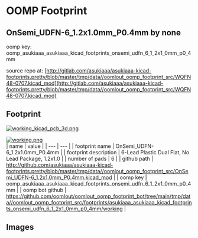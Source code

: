 # OOMP Footprint  
## OnSemi_UDFN-6_1.2x1.0mm_P0.4mm  by none  
  
oomp key: oomp_asukiaaa_asukiaaa_kicad_footprints_onsemi_udfn_6_1_2x1_0mm_p0_4mm  
  
source repo at: [http://gitlab.com/asukiaaa/asukiaaa-kicad-footprints.pretty/blob/master/tmp/data//oomlout_oomp_footprint_src/WQFN48-0707.kicad_mod](http://gitlab.com/asukiaaa/asukiaaa-kicad-footprints.pretty/blob/master/tmp/data//oomlout_oomp_footprint_src/WQFN48-0707.kicad_mod)  
## Footprint  
  
[![working_kicad_pcb_3d.png](working_kicad_pcb_3d_600.png)](working_kicad_pcb_3d.png)  
  
[![working.png](working_600.png)](working.png)  
| name | value | 
| --- | --- | 
| footprint name | OnSemi_UDFN-6_1.2x1.0mm_P0.4mm | 
| footprint description | 6-Lead Plastic Dual Flat, No Lead Package, 1.2x1.0 | 
| number of pads | 6 | 
| github path | http://github.com/asukiaaa/asukiaaa-kicad-footprints.pretty/blob/master/tmp/data//oomlout_oomp_footprint_src/OnSemi_UDFN-6_1.2x1.0mm_P0.4mm.kicad_mod | 
| oomp key | oomp_asukiaaa_asukiaaa_kicad_footprints_onsemi_udfn_6_1_2x1_0mm_p0_4mm | 
| oomp bot github | https://github.com/oomlout/oomlout_oomp_footprint_bot/tree/main/tmp/data//oomlout_oomp_footprint_src/footprints/asukiaaa_asukiaaa_kicad_footprints_onsemi_udfn_6_1_2x1_0mm_p0_4mm/working | 
## Images  
